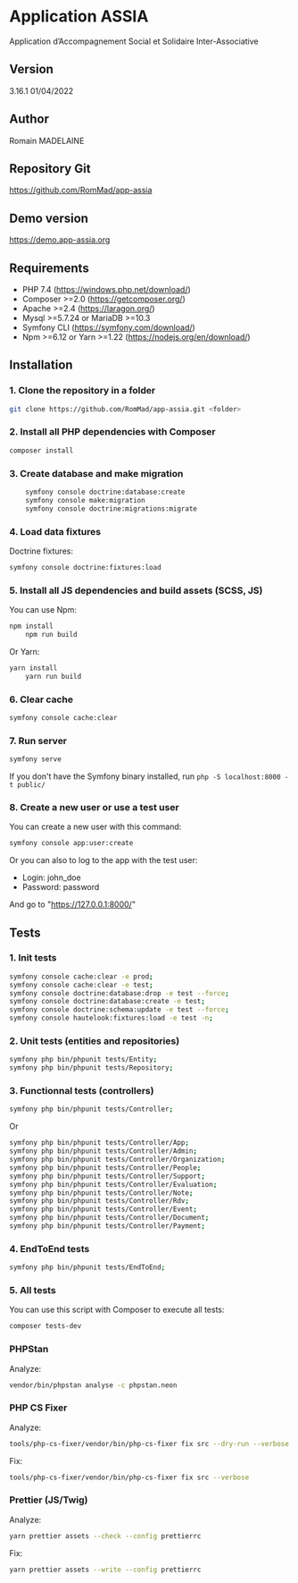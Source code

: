 # Application ASSIA

Application d’Accompagnement Social et Solidaire Inter-Associative

## Version

3.16.1 01/04/2022

## Author

Romain MADELAINE

## Repository Git

<https://github.com/RomMad/app-assia>

## Demo version

<https://demo.app-assia.org>

## Requirements

- PHP 7.4 (<https://windows.php.net/download/>)
- Composer >=2.0 (<https://getcomposer.org/>)
- Apache >=2.4 (<https://laragon.org/>)
- Mysql >=5.7.24 or MariaDB >=10.3
- Symfony CLI (<https://symfony.com/download/>)
- Npm >=6.12 or Yarn >=1.22 (<https://nodejs.org/en/download/>)

## Installation

### 1. Clone the repository in a folder

```bash
git clone https://github.com/RomMad/app-assia.git <folder>
```

### 2. Install all PHP dependencies with Composer

```bash
composer install
```

### 3. Create database and make migration

```bash
    symfony console doctrine:database:create
    symfony console make:migration
    symfony console doctrine:migrations:migrate
```

### 4. Load data fixtures

Doctrine fixtures:

```bash
symfony console doctrine:fixtures:load
```

### 5. Install all JS dependencies and build assets (SCSS, JS)

You can use Npm:

```bash
npm install
    npm run build
```

Or Yarn:

```bash
yarn install
    yarn run build
```

### 6. Clear cache

```bash
symfony console cache:clear
```

### 7. Run server

```bash
symfony serve
```

If you don't have the Symfony binary installed, run `php -S localhost:8000 -t public/`

### 8. Create a new user or use a test user

You can create a new user with this command:

```bash
symfony console app:user:create
```

Or you can also to log to the app with the test user:

- Login: john_doe
- Password: password

And go to "https://127.0.0.1:8000/"

## Tests

### 1. Init tests

```bash
symfony console cache:clear -e prod; 
symfony console cache:clear -e test; 
symfony console doctrine:database:drop -e test --force;
symfony console doctrine:database:create -e test;
symfony console doctrine:schema:update -e test --force;
symfony console hautelook:fixtures:load -e test -n;
```

### 2. Unit tests (entities and repositories)

```bash
symfony php bin/phpunit tests/Entity; 
symfony php bin/phpunit tests/Repository;
```

### 3. Functionnal tests (controllers)

```bash
symfony php bin/phpunit tests/Controller;
```

Or

```bash
symfony php bin/phpunit tests/Controller/App; 
symfony php bin/phpunit tests/Controller/Admin; 
symfony php bin/phpunit tests/Controller/Organization; 
symfony php bin/phpunit tests/Controller/People; 
symfony php bin/phpunit tests/Controller/Support; 
symfony php bin/phpunit tests/Controller/Evaluation; 
symfony php bin/phpunit tests/Controller/Note; 
symfony php bin/phpunit tests/Controller/Rdv; 
symfony php bin/phpunit tests/Controller/Event; 
symfony php bin/phpunit tests/Controller/Document; 
symfony php bin/phpunit tests/Controller/Payment; 
```

### 4. EndToEnd tests

```bash
symfony php bin/phpunit tests/EndToEnd;
```

### 5. All tests

You can use this script with Composer to execute all tests:

```bash
composer tests-dev
```

### PHPStan

Analyze:

```bash
vendor/bin/phpstan analyse -c phpstan.neon
```

### PHP CS Fixer

Analyze:

```bash
tools/php-cs-fixer/vendor/bin/php-cs-fixer fix src --dry-run --verbose
```

Fix:

```bash
tools/php-cs-fixer/vendor/bin/php-cs-fixer fix src --verbose
```

### Prettier (JS/Twig)

Analyze:

```bash
yarn prettier assets --check --config prettierrc
```

Fix:

```bash
yarn prettier assets --write --config prettierrc
```
